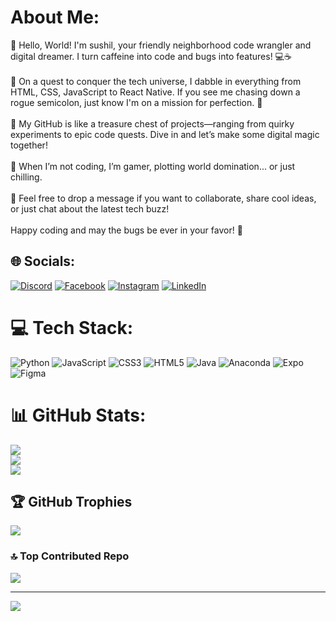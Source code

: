 #  About Me:
👾 Hello, World! I'm sushil, your friendly neighborhood code wrangler and digital dreamer. I turn caffeine into code and bugs into features! 💻☕️<br><br>🧩 On a quest to conquer the tech universe, I dabble in everything from HTML, CSS, JavaScript to React Native. If you see me chasing down a rogue semicolon, just know I'm on a mission for perfection. 🎯<br><br>🚀 My GitHub is like a treasure chest of projects—ranging from quirky experiments to epic code quests. Dive in and let’s make some digital magic together!<br><br>🌟 When I’m not coding, I’m gamer, plotting world domination... or just chilling.<br><br>👋 Feel free to drop a message if you want to collaborate, share cool ideas, or just chat about the latest tech buzz!<br><br>Happy coding and may the bugs be ever in your favor! 🌟


## 🌐 Socials:
[![Discord](https://img.shields.io/badge/Discord-%237289DA.svg?logo=discord&logoColor=white)](https://discord.gg/https://discord.gg/rv7J593V) [![Facebook](https://img.shields.io/badge/Facebook-%231877F2.svg?logo=Facebook&logoColor=white)](https://facebook.com/https://www.facebook.com/share/eUujorHPruwZp3pH/?mibextid=qi2Omg) [![Instagram](https://img.shields.io/badge/Instagram-%23E4405F.svg?logo=Instagram&logoColor=white)](https://instagram.com/sushilthakur450) [![LinkedIn](https://img.shields.io/badge/LinkedIn-%230077B5.svg?logo=linkedin&logoColor=white)](https://linkedin.com/in/https://www.linkedin.com/in/sushil-thakur-847122245?utm_source=share&utm_campaign=share_via&utm_content=profile&utm_medium=android_app) 

# 💻 Tech Stack:
![Python](https://img.shields.io/badge/python-3670A0?style=for-the-badge&logo=python&logoColor=ffdd54) ![JavaScript](https://img.shields.io/badge/javascript-%23323330.svg?style=for-the-badge&logo=javascript&logoColor=%23F7DF1E) ![CSS3](https://img.shields.io/badge/css3-%231572B6.svg?style=for-the-badge&logo=css3&logoColor=white) ![HTML5](https://img.shields.io/badge/html5-%23E34F26.svg?style=for-the-badge&logo=html5&logoColor=white) ![Java](https://img.shields.io/badge/java-%23ED8B00.svg?style=for-the-badge&logo=openjdk&logoColor=white) ![Anaconda](https://img.shields.io/badge/Anaconda-%2344A833.svg?style=for-the-badge&logo=anaconda&logoColor=white) ![Expo](https://img.shields.io/badge/expo-1C1E24?style=for-the-badge&logo=expo&logoColor=#D04A37) ![Figma](https://img.shields.io/badge/figma-%23F24E1E.svg?style=for-the-badge&logo=figma&logoColor=white)
# 📊 GitHub Stats:
![](https://github-readme-stats.vercel.app/api?username=sushil-thakur&theme=dark&hide_border=false&include_all_commits=false&count_private=false)<br/>
![](https://github-readme-streak-stats.herokuapp.com/?user=sushil-thakur&theme=dark&hide_border=false)<br/>
![](https://github-readme-stats.vercel.app/api/top-langs/?username=sushil-thakur&theme=dark&hide_border=false&include_all_commits=false&count_private=false&layout=compact)

## 🏆 GitHub Trophies
![](https://github-profile-trophy.vercel.app/?username=sushil-thakur&theme=radical&no-frame=false&no-bg=true&margin-w=4)

### 🔝 Top Contributed Repo
![](https://github-contributor-stats.vercel.app/api?username=sushil-thakur&limit=5&theme=dark&combine_all_yearly_contributions=true)

---
[![](https://visitcount.itsvg.in/api?id=sushil-thakur&icon=0&color=0)](https://visitcount.itsvg.in)

<!-- Proudly created with GPRM ( https://gprm.itsvg.in ) -->
